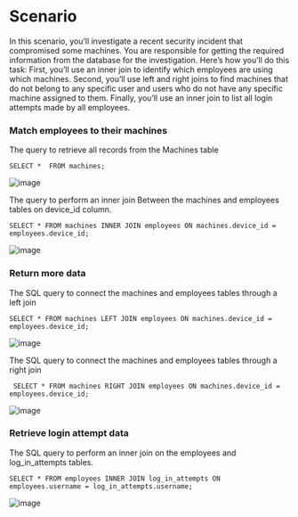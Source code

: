 # Scenario

In this scenario, you’ll investigate a recent security incident that compromised some machines.
You are responsible for getting the required information from the database for the investigation.
Here’s how you’ll do this task: First, you’ll use an inner join to identify which employees are using which machines. Second, you’ll use left and right joins to find machines that do not belong to any specific user and users who do not have any specific machine assigned to them. Finally, you’ll use an inner join to list all login attempts made by all employees.

### Match employees to their machines

The query to retrieve all records from the Machines table

``` SELECT *  FROM machines; ```

![image](https://github.com/user-attachments/assets/cf879e02-6628-4658-94a6-1602fe5a7dd4)


The query to perform an inner join Between the machines and employees tables on device_id column.

```SELECT * FROM machines INNER JOIN employees ON machines.device_id = employees.device_id; ```


![image](https://github.com/user-attachments/assets/ece4d889-3253-4255-a0f6-3b0f758dd9ec)


### Return more data

 The SQL query to connect the machines and employees tables through a left join

```SELECT * FROM machines LEFT JOIN employees ON machines.device_id = employees.device_id;```

![image](https://github.com/user-attachments/assets/cb63e6e5-ae75-496a-b299-7b1e7e003616)


The SQL query to connect the machines and employees tables through a right join

``` SELECT * FROM machines RIGHT JOIN employees ON machines.device_id = employees.device_id;```

![image](https://github.com/user-attachments/assets/266706f2-5a7c-4a41-a2a9-b87866ea05bd)

### Retrieve login attempt data

The SQL query to perform an inner join on the employees and log_in_attempts tables.

```SELECT * FROM employees INNER JOIN log_in_attempts ON employees.username = log_in_attempts.username;```

![image](https://github.com/user-attachments/assets/1a66f130-7879-466b-8d67-39020eae0dc7)



